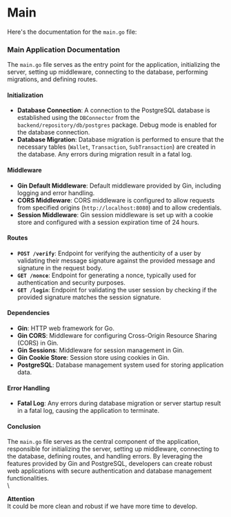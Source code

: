 # Main

Here's the documentation for the `main.go` file:

### Main Application Documentation

The `main.go` file serves as the entry point for the application, initializing the server, setting up middleware, connecting to the database, performing migrations, and defining routes.

#### Initialization

* **Database Connection**: A connection to the PostgreSQL database is established using the `DBConnector` from the `backend/repository/db/postgres` package. Debug mode is enabled for the database connection.
* **Database Migration**: Database migration is performed to ensure that the necessary tables (`Wallet`, `Transaction`, `SubTransaction`) are created in the database. Any errors during migration result in a fatal log.

#### Middleware

* **Gin Default Middleware**: Default middleware provided by Gin, including logging and error handling.
* **CORS Middleware**: CORS middleware is configured to allow requests from specified origins (`http://localhost:8080`) and to allow credentials.
* **Session Middleware**: Gin session middleware is set up with a cookie store and configured with a session expiration time of 24 hours.

#### Routes

* **`POST /verify`**: Endpoint for verifying the authenticity of a user by validating their message signature against the provided message and signature in the request body.
* **`GET /nonce`**: Endpoint for generating a nonce, typically used for authentication and security purposes.
* **`GET /login`**: Endpoint for validating the user session by checking if the provided signature matches the session signature.

#### Dependencies

* **Gin**: HTTP web framework for Go.
* **Gin CORS**: Middleware for configuring Cross-Origin Resource Sharing (CORS) in Gin.
* **Gin Sessions**: Middleware for session management in Gin.
* **Gin Cookie Store**: Session store using cookies in Gin.
* **PostgreSQL**: Database management system used for storing application data.

#### Error Handling

* **Fatal Log**: Any errors during database migration or server startup result in a fatal log, causing the application to terminate.

#### Conclusion

The `main.go` file serves as the central component of the application, responsible for initializing the server, setting up middleware, connecting to the database, defining routes, and handling errors. By leveraging the features provided by Gin and PostgreSQL, developers can create robust web applications with secure authentication and database management functionalities.\
\


**Attention**\
It could be more clean and robust if we have more time to develop.
